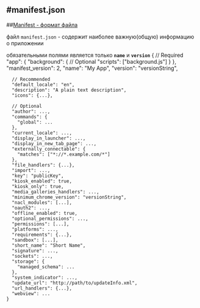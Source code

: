 #manifest.json
---

##[Manifest - формат файла](http://developer.chrome.com/apps/manifest.html)

файл `manifest.json` - содержит наиболее важную(общую) информацию о приложении

обязательными полями является только **`name`** и **`version`**
    {
      // Required
      "app": {
        "background": {
          // Optional
          "scripts": ["background.js"]
        }
      },
      "manifest_version": 2,
      "name": "My App",
      "version": "versionString",

      // Recommended
      "default_locale": "en",
      "description": "A plain text description",
      "icons": {...},

      // Optional
      "author": ...,
      "commands": {
        "global": ...
      },
      "current_locale": ...,
      "display_in_launcher": ...,
      "display_in_new_tab_page": ...,
      "externally_connectable": {
        "matches": ["*://*.example.com/*"]
      },
      "file_handlers": {...},
      "import": ...,
      "key": "publicKey",
      "kiosk_enabled": true,
      "kiosk_only": true,
      "media_galleries_handlers": ...,
      "minimum_chrome_version": "versionString",
      "nacl_modules": [...],
      "oauth2": ...,
      "offline_enabled": true,
      "optional_permissions": ...,
      "permissions": [...],
      "platforms": ...,
      "requirements": {...},
      "sandbox": [...],
      "short_name": "Short Name",
      "signature": ...,
      "sockets": ...,
      "storage": {
        "managed_schema": ...
      },
      "system_indicator": ...,
      "update_url": "http://path/to/updateInfo.xml",
      "url_handlers": {...},
      "webview": ...
    }